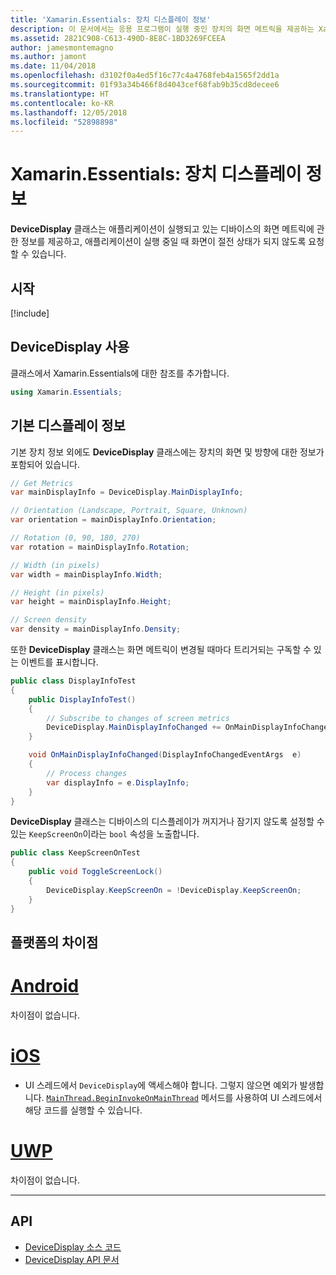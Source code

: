```yaml
---
title: 'Xamarin.Essentials: 장치 디스플레이 정보'
description: 이 문서에서는 응용 프로그램이 실행 중인 장치의 화면 메트릭을 제공하는 Xamarin.Essentials의 DeviceDisplay 클래스를 설명합니다.
ms.assetid: 2821C908-C613-490D-8E8C-1BD3269FCEEA
author: jamesmontemagno
ms.author: jamont
ms.date: 11/04/2018
ms.openlocfilehash: d3102f0a4ed5f16c77c4a4768feb4a1565f2dd1a
ms.sourcegitcommit: 01f93a34b466f8d4043cef68fab9b35cd8decee6
ms.translationtype: HT
ms.contentlocale: ko-KR
ms.lasthandoff: 12/05/2018
ms.locfileid: "52898898"
---
```

# <a name="xamarinessentials-device-display-information"></a>Xamarin.Essentials: 장치 디스플레이 정보

**DeviceDisplay** 클래스는 애플리케이션이 실행되고 있는 디바이스의 화면 메트릭에 관한 정보를 제공하고, 애플리케이션이 실행 중일 때 화면이 절전 상태가 되지 않도록 요청할 수 있습니다.

## <a name="get-started"></a>시작

[!include[](~/essentials/includes/get-started.md)]

## <a name="using-devicedisplay"></a>DeviceDisplay 사용

클래스에서 Xamarin.Essentials에 대한 참조를 추가합니다.

```csharp
using Xamarin.Essentials;
```

## <a name="main-display-info"></a>기본 디스플레이 정보

기본 장치 정보 외에도 **DeviceDisplay** 클래스에는 장치의 화면 및 방향에 대한 정보가 포함되어 있습니다.

```csharp
// Get Metrics
var mainDisplayInfo = DeviceDisplay.MainDisplayInfo;

// Orientation (Landscape, Portrait, Square, Unknown)
var orientation = mainDisplayInfo.Orientation;

// Rotation (0, 90, 180, 270)
var rotation = mainDisplayInfo.Rotation;

// Width (in pixels)
var width = mainDisplayInfo.Width;

// Height (in pixels)
var height = mainDisplayInfo.Height;

// Screen density
var density = mainDisplayInfo.Density;
```

또한 **DeviceDisplay** 클래스는 화면 메트릭이 변경될 때마다 트리거되는 구독할 수 있는 이벤트를 표시합니다.

```csharp
public class DisplayInfoTest
{
    public DisplayInfoTest()
    {
        // Subscribe to changes of screen metrics
        DeviceDisplay.MainDisplayInfoChanged += OnMainDisplayInfoChanged;
    }

    void OnMainDisplayInfoChanged(DisplayInfoChangedEventArgs  e)
    {
        // Process changes
        var displayInfo = e.DisplayInfo;
    }
}
```

**DeviceDisplay** 클래스는 디바이스의 디스플레이가 꺼지거나 잠기지 않도록 설정할 수 있는 `KeepScreenOn`이라는 `bool` 속성을 노출합니다.

```csharp
public class KeepScreenOnTest
{
    public void ToggleScreenLock()
    {
        DeviceDisplay.KeepScreenOn = !DeviceDisplay.KeepScreenOn;
    }
}
```

## <a name="platform-differences"></a>플랫폼의 차이점

# <a name="androidtabandroid"></a>[Android](#tab/android)

차이점이 없습니다.

# <a name="iostabios"></a>[iOS](#tab/ios)

* UI 스레드에서 `DeviceDisplay`에 액세스해야 합니다. 그렇지 않으면 예외가 발생합니다. [`MainThread.BeginInvokeOnMainThread`](~/essentials/main-thread.md) 메서드를 사용하여 UI 스레드에서 해당 코드를 실행할 수 있습니다.

# <a name="uwptabuwp"></a>[UWP](#tab/uwp)

차이점이 없습니다.

--------------


## <a name="api"></a>API

- [DeviceDisplay 소스 코드](https://github.com/xamarin/Essentials/tree/master/Xamarin.Essentials/DeviceDisplay)
- [DeviceDisplay API 문서](xref:Xamarin.Essentials.DeviceDisplay)

